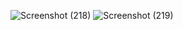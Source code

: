 ![Screenshot (218)](https://user-images.githubusercontent.com/101187415/194824855-e0ef8f72-2ef3-40ff-bfa8-bb0c54f3896c.png)
![Screenshot (219)](https://user-images.githubusercontent.com/101187415/194825039-763d615c-8d24-450a-902f-fbc0151c3d5b.png)
